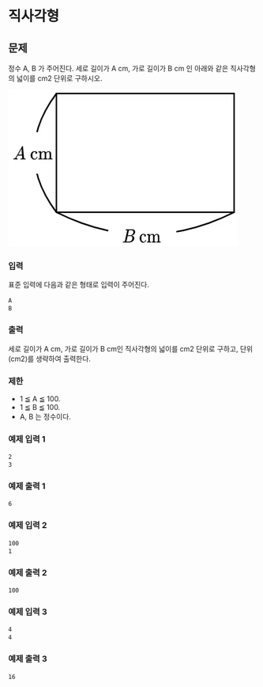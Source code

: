 # 직사각형

## 문제
정수 A, B 가 주어진다. 세로 길이가 A cm, 가로 길이가 B cm 인 아래와 같은 직사각형의 넓이를 cm2 단위로 구하시오.

![이미지](../assets/baekjoon/images/27323.png)

### 입력
표준 입력에 다음과 같은 형태로 입력이 주어진다.
```
A
B
```

### 출력
세로 길이가 A cm, 가로 길이가 B cm인 직사각형의 넓이를 cm2 단위로 구하고, 단위 (cm2)를 생략하여 출력한다.

### 제한
- 1 ≦ A ≦ 100.
- 1 ≦ B ≦ 100.
- A, B 는 정수이다.

### 예제 입력 1
```
2
3
```

### 예제 출력 1
```
6
```

### 예제 입력 2
```
100
1
```

### 예제 출력 2
```
100
```

### 예제 입력 3
```
4
4
```

### 예제 출력 3
```
16
```
